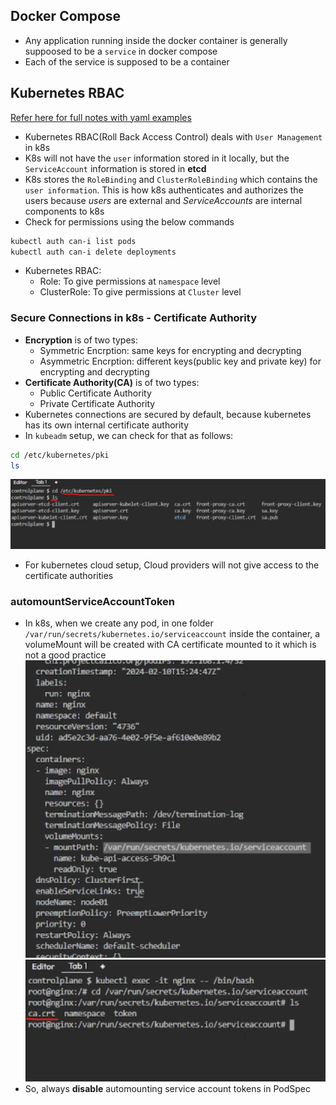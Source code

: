 Docker Compose
---------------

* Any application running inside the docker container is generally suppoosed to be a `service` in docker compose
* Each of the service is supposed to be a container

Kubernetes RBAC
---------------

[Refer here for full notes with yaml examples](https://directdevops.blog/2024/02/10/devops-classroom-notes-10-feb-2024-2/)

* Kubernetes RBAC(Roll Back Access Control) deals with `User Management` in k8s
* K8s will not have the `user` information stored in it locally, but the `ServiceAccount` information is stored in __etcd__
* K8s stores the `RoleBinding` and `ClusterRoleBinding` which contains the `user information`. This is how k8s authenticates and authorizes the users because _users_ are external and _ServiceAccounts_ are internal components to k8s
* Check for permissions using the below commands
```bash
kubectl auth can-i list pods
kubectl auth can-i delete deployments
```
* Kubernetes RBAC:
    * Role: To give permissions at `namespace` level
    * ClusterRole: To give permissions at `Cluster` level

### Secure Connections in k8s - Certificate Authority

* __Encryption__ is of two types:
    * Symmetric Encrption: same keys for encrypting and decrypting
    * Asymmetric Encrption: different keys(public key and private key) for encrypting and decrypting
* __Certificate Authority(CA)__ is of two types:
    * Public Certificate Authority
    * Private Certificate Authority
* Kubernetes connections are secured by default, because kubernetes has its own internal certificate authority
* In `kubeadm` setup, we can check for that as follows:
```bash
cd /etc/kubernetes/pki
ls
```
![k8s certificate authority](Images/image10.png)
* For kubernetes cloud setup, Cloud providers will not give access to the certificate authorities

### automountServiceAccountToken

* In k8s, when we create any pod, in one folder `/var/run/secrets/kubernetes.io/serviceaccount` inside the container, a volumeMount will be created with CA certificate mounted to it which is not a good practice
![mount path](Images/image11.png)
![ca certificate](Images/image12.png)
* So, always __disable__ automounting service account tokens in PodSpec